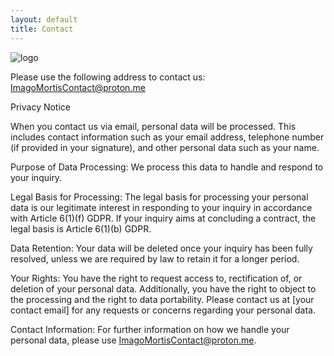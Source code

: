 ```yaml
---
layout: default
title: Contact
---
```


![logo](https://github.com/ImagoMortis/ImagoMortis.github.io/assets/114886382/60a45458-3473-4fbf-b81a-05c4a8a8bb9e)

Please use the following address to contact us: ImagoMortisContact@proton.me

Privacy Notice

When you contact us via email, personal data will be processed. This includes contact information such as your email address, telephone number (if provided in your signature), and other personal data such as your name.

Purpose of Data Processing:
We process this data to handle and respond to your inquiry.

Legal Basis for Processing:
The legal basis for processing your personal data is our legitimate interest in responding to your inquiry in accordance with Article 6(1)(f) GDPR. If your inquiry aims at concluding a contract, the legal basis is Article 6(1)(b) GDPR.

Data Retention:
Your data will be deleted once your inquiry has been fully resolved, unless we are required by law to retain it for a longer period.

Your Rights:
You have the right to request access to, rectification of, or deletion of your personal data. Additionally, you have the right to object to the processing and the right to data portability. Please contact us at [your contact email] for any requests or concerns regarding your personal data.

Contact Information:
For further information on how we handle your personal data, please use ImagoMortisContact@proton.me.
